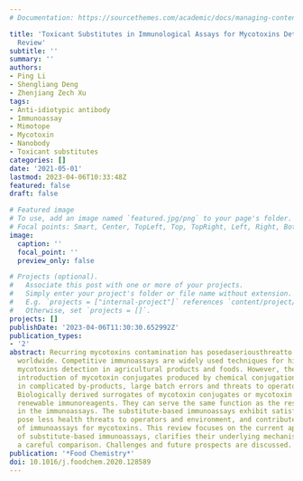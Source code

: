 ```yaml
---
# Documentation: https://sourcethemes.com/academic/docs/managing-content/

title: 'Toxicant Substitutes in Immunological Assays for Mycotoxins Detection: A Mini
  Review'
subtitle: ''
summary: ''
authors:
- Ping Li
- Shengliang Deng
- Zhenjiang Zech Xu
tags:
- Anti-idiotypic antibody
- Immunoassay
- Mimotope
- Mycotoxin
- Nanobody
- Toxicant substitutes
categories: []
date: '2021-05-01'
lastmod: 2023-04-06T10:33:48Z
featured: false
draft: false

# Featured image
# To use, add an image named `featured.jpg/png` to your page's folder.
# Focal points: Smart, Center, TopLeft, Top, TopRight, Left, Right, BottomLeft, Bottom, BottomRight.
image:
  caption: ''
  focal_point: ''
  preview_only: false

# Projects (optional).
#   Associate this post with one or more of your projects.
#   Simply enter your project's folder or file name without extension.
#   E.g. `projects = ["internal-project"]` references `content/project/deep-learning/index.md`.
#   Otherwise, set `projects = []`.
projects: []
publishDate: '2023-04-06T11:30:30.652992Z'
publication_types:
- '2'
abstract: Recurring mycotoxins contamination has posedaseriousthreatto food safety
  worldwide. Competitive immunoassays are widely used techniques for high-throughput
  mycotoxins detection in agricultural products and foods. However, the inevitable
  introduction of mycotoxin conjugates produced by chemical conjugation usually results
  in complicated by-products, large batch errors and threats to operators and environment.
  Biologically derived surrogates of mycotoxin conjugates or mycotoxin standards are
  renewable immunoreagents. They can serve the same function as the responding counterparts
  in the immunoassays. The substitute-based immunoassays exhibit satisfactory sensitivity,
  pose less health threats to operators and environment, and contribute to the standardization
  of immunoassays for mycotoxins. This review focuses on the current applications
  of substitute-based immunoassays, clarifies their underlying mechanisms and provides
  a careful comparison. Challenges and future prospects are discussed.
publication: '*Food Chemistry*'
doi: 10.1016/j.foodchem.2020.128589
---
```

